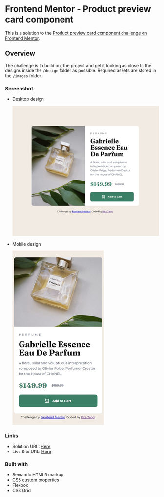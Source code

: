# Frontend Mentor - Product preview card component

This is a solution to the [Product preview card component challenge on Frontend Mentor](https://www.frontendmentor.io/challenges/product-preview-card-component-GO7UmttRfa).

## Overview

The challenge is to build out the project and get it looking as close to the designs inside the `/design` folder as possible. Required assets are stored in the `/images` folder.

### Screenshot
- Desktop design

  <img src="./images/Screenshot.jpg" width="500">

- Mobile design

  <img src="./images/Screenshot-m.jpg" width="300">

### Links

- Solution URL: [Here](https://github.com/ritatanght/Product-preview-card-component)
- Live Site URL: [Here](https://frontendmentor-product-preview.netlify.app/)

### Built with

- Semantic HTML5 markup
- CSS custom properties
- Flexbox
- CSS Grid
